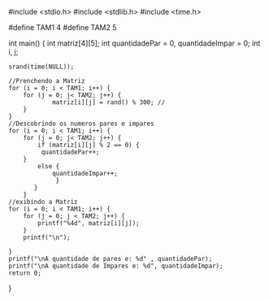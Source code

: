 


#include <stdio.h>
#include <stdlib.h>
#include <time.h>

#define TAM1 4
#define TAM2 5

int main()
{
    int matriz[4][5];
    int quantidadePar = 0, quantidadeImpar = 0;
    int i, j;

    srand(time(NULL));

    //Prenchendo a Matriz
    for (i = 0; i < TAM1; i++) {
        for (j = 0; j< TAM2; j++) {
                matriz[i][j] = rand() % 300; //
        }
    }
    //Descobrindo os numeros pares e impares
    for (i = 0; i < TAM1; i++) {
        for (j = 0; j< TAM2; j++) {
            if (matriz[i][j] % 2 == 0) {
             quantidadePar++;
        }
            else {
                quantidadeImpar++;
                 }
           }
        }
    //exibindo a Matriz
    for (i = 0; i < TAM1; i++) {
        for (j = 0; j < TAM2; j++) {
            printf("%4d", matriz[i][j]);
        }
        printf("\n");

    }
    printf("\nA quantidade de pares e: %d" , quantidadePar);
    printf("\nA quantidade de Impares e: %d", quantidadeImpar);
    return 0;
}
